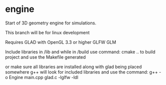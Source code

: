 # engine
Start of 3D geometry engine for simulations.

This branch will be for linux development

Requires GLAD with OpenGL 3.3 or higher
         GLFW
         GLM

Include libraries in /lib and while in /build use command: cmake ..
to build project and use the Makefile generated

or make sure all libraries are installed along with glad being placed somewhere g++ will look for included libraries and use the command:
g++ -o Engine main.cpp glad.c -lglfw -ldl